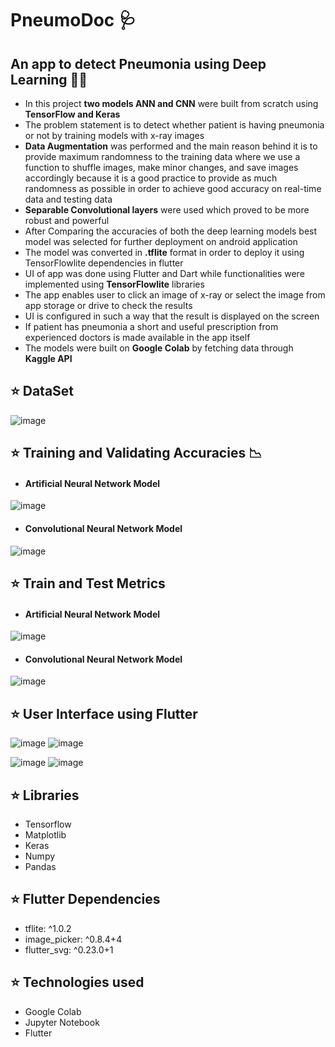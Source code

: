 # **PneumoDoc** 🩺

## **An app to detect Pneumonia using Deep Learning 🧠📱**
- In this project **two models ANN and CNN** were built from scratch using **TensorFlow and Keras**
- The problem statement is to detect whether patient is having pneumonia or not by training models with x-ray images
- **Data Augmentation** was performed and the main reason behind it is to provide maximum randomness to the training data where we use a function to shuffle images, make minor changes, and save images accordingly because it is a good practice to provide as much randomness as possible in order to achieve good accuracy on real-time data and testing data
- **Separable Convolutional layers** were used which proved to be more robust and powerful
- After Comparing the accuracies of both the deep learning models best model was selected for further deployment on android application
- The model was converted in **.tflite** format in order to deploy it using TensorFlowlite dependencies in flutter
- UI of app was done using Flutter and Dart while functionalities were implemented using **TensorFlowlite** libraries
- The app enables user to click an image of x-ray or select the image from app storage or drive to check the results
- UI is configured in such a way that the result is displayed on the screen
- If patient has pneumonia a short and useful prescription from experienced doctors is made available in the app itself
- The models were built on **Google Colab** by fetching data through **Kaggle API**

## ⭐ **DataSet**
![image](https://user-images.githubusercontent.com/78098329/156110186-0e3dc2d5-1bd5-4f4d-9148-4997d42d5b82.png)


## ⭐ **Training and Validating Accuracies** 📉
- #### Artificial Neural Network Model
![image](https://user-images.githubusercontent.com/78098329/156110930-a027720b-2355-47d5-98a3-86af69492d5b.png)

- #### Convolutional Neural Network Model
![image](https://user-images.githubusercontent.com/78098329/156114016-172b1a12-8734-410b-8bdb-e585031d04c1.png)

## ⭐ **Train and Test Metrics**
- #### Artificial Neural Network Model
![image](https://user-images.githubusercontent.com/78098329/156114044-511c6a8b-9585-433c-ba40-4182e5c7ab8c.png)

- #### Convolutional Neural Network Model
![image](https://user-images.githubusercontent.com/78098329/156114064-6e666378-57d3-4d84-9a0c-b1a2a32947be.png)

## ⭐ User Interface using Flutter
![image](https://user-images.githubusercontent.com/78098329/156112145-c7043140-c068-4667-ba0e-728774bdd676.png)       ![image](https://user-images.githubusercontent.com/78098329/156111802-b06c32f5-9f6b-4714-a6d6-58c2791ec16a.png)


![image](https://user-images.githubusercontent.com/78098329/156111769-bd3c501b-32d6-4cdd-a3fc-6a0b8880ec4f.png)       ![image](https://user-images.githubusercontent.com/78098329/156112226-2aa97aa6-a294-4305-88d6-a75e050c5cc4.png)


## ⭐ **Libraries**
- Tensorflow
- Matplotlib
- Keras
- Numpy
- Pandas

## ⭐ **Flutter Dependencies**
- tflite: ^1.0.2
- image_picker: ^0.8.4+4
- flutter_svg: ^0.23.0+1

## ⭐ **Technologies used**
- Google Colab
- Jupyter Notebook
- Flutter
